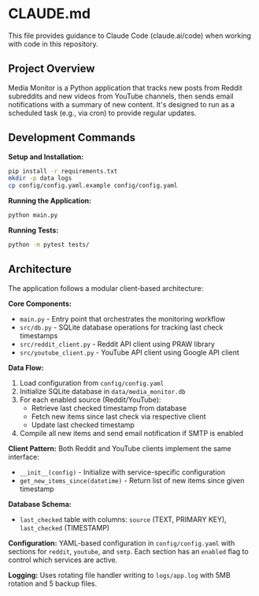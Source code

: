 # CLAUDE.md

This file provides guidance to Claude Code (claude.ai/code) when working with code in this repository.

## Project Overview

Media Monitor is a Python application that tracks new posts from Reddit subreddits and new videos from YouTube channels, then sends email notifications with a summary of new content. It's designed to run as a scheduled task (e.g., via cron) to provide regular updates.

## Development Commands

**Setup and Installation:**
```bash
pip install -r requirements.txt
mkdir -p data logs
cp config/config.yaml.example config/config.yaml
```

**Running the Application:**
```bash
python main.py
```

**Running Tests:**
```bash
python -m pytest tests/
```

## Architecture

The application follows a modular client-based architecture:

**Core Components:**
- `main.py` - Entry point that orchestrates the monitoring workflow
- `src/db.py` - SQLite database operations for tracking last check timestamps
- `src/reddit_client.py` - Reddit API client using PRAW library
- `src/youtube_client.py` - YouTube API client using Google API client

**Data Flow:**
1. Load configuration from `config/config.yaml`
2. Initialize SQLite database in `data/media_monitor.db`
3. For each enabled source (Reddit/YouTube):
   - Retrieve last checked timestamp from database
   - Fetch new items since last check via respective client
   - Update last checked timestamp
4. Compile all new items and send email notification if SMTP is enabled

**Client Pattern:**
Both Reddit and YouTube clients implement the same interface:
- `__init__(config)` - Initialize with service-specific configuration
- `get_new_items_since(datetime)` - Return list of new items since given timestamp

**Database Schema:**
- `last_checked` table with columns: `source` (TEXT, PRIMARY KEY), `last_checked` (TIMESTAMP)

**Configuration:**
YAML-based configuration in `config/config.yaml` with sections for `reddit`, `youtube`, and `smtp`. Each section has an `enabled` flag to control which services are active.

**Logging:**
Uses rotating file handler writing to `logs/app.log` with 5MB rotation and 5 backup files.